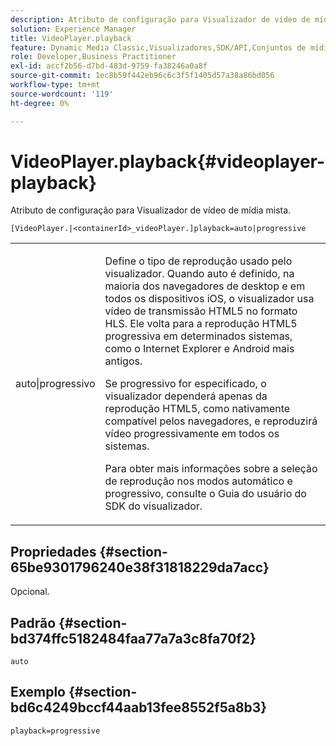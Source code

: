 ```yaml
---
description: Atributo de configuração para Visualizador de vídeo de mídia mista.
solution: Experience Manager
title: VideoPlayer.playback
feature: Dynamic Media Classic,Visualizadores,SDK/API,Conjuntos de mídias mistas
role: Developer,Business Practitioner
exl-id: accf2b56-d7bd-483d-9759-fa38246a0a8f
source-git-commit: 1ec8b59f442eb96c6c3f5f1405d57a38a86bd056
workflow-type: tm+mt
source-wordcount: '119'
ht-degree: 0%

---
```


# VideoPlayer.playback{#videoplayer-playback}

Atributo de configuração para Visualizador de vídeo de mídia mista.

`[VideoPlayer.|<containerId>_videoPlayer.]playback=auto|progressive`

<table id="table_27B4B2DDD44D4D1CB46DD1906A92B2FD"> 
 <tbody> 
  <tr> 
   <td colname="col1"> <p> <span class="codeph"> auto|progressivo</span> </p> </td> 
   <td colname="col2"> <p> Define o tipo de reprodução usado pelo visualizador. Quando <span class="codeph"> auto</span> é definido, na maioria dos navegadores de desktop e em todos os dispositivos iOS, o visualizador usa vídeo de transmissão HTML5 no formato HLS. Ele volta para a reprodução HTML5 progressiva em determinados sistemas, como o Internet Explorer e Android mais antigos. </p> <p>Se <span class="codeph"> progressivo</span> for especificado, o visualizador dependerá apenas da reprodução HTML5, como nativamente compatível pelos navegadores, e reproduzirá vídeo progressivamente em todos os sistemas. </p> <p>Para obter mais informações sobre a seleção de reprodução nos modos automático e progressivo, consulte o Guia do usuário do SDK do visualizador. </p> </td> 
  </tr> 
 </tbody> 
</table>

## Propriedades {#section-65be9301796240e38f31818229da7acc}

Opcional.

## Padrão {#section-bd374ffc5182484faa77a7a3c8fa70f2}

`auto`

## Exemplo {#section-bd6c4249bccf44aab13fee8552f5a8b3}

`playback=progressive`
